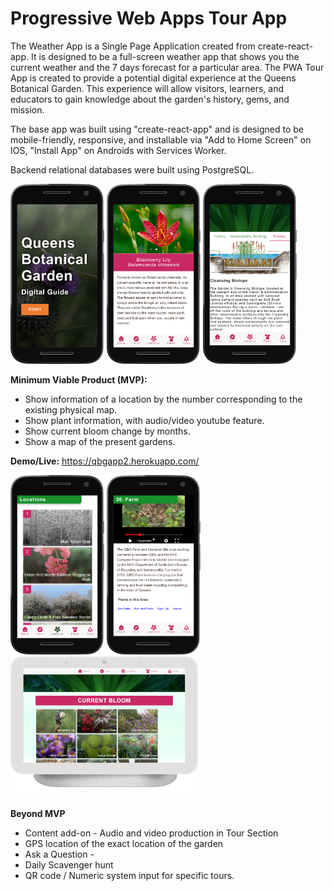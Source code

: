 #   Progressive Web Apps Tour App

The Weather App is a Single Page Application created from create-react-app. It is designed to be a full-screen weather app that shows you the current weather and the 7 days forecast for a particular area.
The PWA Tour App is created to provide a potential digital experience at the Queens Botanical Garden. This experience will allow visitors, learners, and educators to gain knowledge about the garden's history, gems, and mission.

 The base app was built using "create-react-app" and is designed to be mobile-friendly, responsive, and installable via "Add to Home Screen" on IOS, "Install App" on Androids with Services Worker.
 
Backend relational databases were built using PostgreSQL.

<span> 
 <img src = "https://raw.githubusercontent.com/jackyodev/tour/main/frontend/public/qbgapp2.herokuapp.com_(Moto%20G4).png" width = "150px">
<img src = "https://raw.githubusercontent.com/jackyodev/tour/main/frontend/public/qbgapp2.herokuapp.com_home(Moto%20G4)%20(1).png" width = "150px">
<img src = "https://github.com/jackyodev/tour/blob/main/frontend/public/qbgapp2.herokuapp.com_home(Moto%20G4)%20(2).png" width = "150px">
 </span> 



**Minimum Viable Product (MVP):**

-   Show information of a location by the number corresponding to the existing physical map.
-   Show plant information, with audio/video youtube feature.
-   Show current bloom change by months.
-   Show a map of the present gardens.

  **Demo/Live:**
https://qbgapp2.herokuapp.com/

<span> 
 <img src = "https://github.com/jackyodev/tour/blob/main/frontend/public/qbgapp2.herokuapp.com_home(Moto%20G4)%20(4).png" width = "150px">
<img src = "https://github.com/jackyodev/tour/blob/main/frontend/public/qbgapp2.herokuapp.com_home(Moto%20G4)%20(6).png" width = "150px">
<img src = "https://github.com/jackyodev/tour/blob/main/frontend/public/qbgapp2.herokuapp.com_home(Nest%20Hub).png" width = "300px">
 </span>
 



**Beyond MVP**

-   Content add-on - Audio and video production in Tour Section
-   GPS location of the exact location of the garden
-   Ask a Question -
-   Daily Scavenger hunt
-   QR code / Numeric system input for specific tours.
